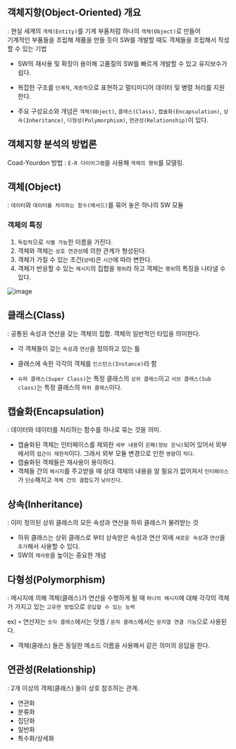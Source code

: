 ## 객체지향(Object-Oriented) 개요 

: 현실 세계의 `개체(Entity)`를 기계 부품처럼 하나의 `객체(Object)`로 만들어  
  기계적인 부품들을 조립해 제품을 만들 듯이 SW를 개발할 때도 객체들을 조립해서 작성할 수 있는 기법
  
- SW의 재사용 및 확장이 용이해 고품질의 SW를 빠르게 개발할 수 있고 유지보수가 쉽다.
- 복잡한 구조를 `단계적`, `계층적`으로 표현하고 멀티미디어 데이터 및 병렬 처리를 지원한다.

- 주요 구성요소와 개넘은 `객체(Object)`, `클래스(Class)`, `캡슐화(Encapsulation)`, `상속(Inheritance)`, `다형성(Polymorphism)`, `연관성(Relationship)`이 있다.

## 객체지향 분석의 방법론 

Coad-Yourdon 방법 : `E-R 다이어그램`을 사용해 `객체의 행위`를 모델링.

## 객체(Object)

: `데이터`와 `데이터를 처리하는 함수(메서드)`를 묶어 놓은 하나의 SW 모듈 

### 객체의 특징 

1) `독립적`으로 `식별 가능`한 이름을 가진다.
2) 객체와 객체는 `상호 연관성`에 의한 관계가 형성된다.
3) 객체가 가질 수 있는 조건(`상태`)은 `시간`에 따라 변한다.
4) 객체가 반응할 수 있는 `메시지`의 집합을 `행위`라 하고 객체는 `행위`의 특징을 나타낼 수 있다.

![image](https://user-images.githubusercontent.com/64796257/158505272-df7125d6-fd5e-4e4d-b22d-e735f7586ff0.png)

## 클래스(Class)

: 공통된 속성과 연산을 갖는 객체의 집합. 객체의 일반적인 타입을 의미한다.

- 각 객체들이 갖는 `속성`과 `연산`을 정의하고 있는 틀
- 클래스에 속한 각각의 객체를 `인스턴스(Instance)`라 함

- `슈퍼 클래스(Super Class)`는 특정 클래스의 `상위 클래스`이고 `서브 클래스(Sub class)`는 특정 클래스의 `하위 클래스`이다.

## 캡슐화(Encapsulation)

: 데이터와 데이터를 처리하는 함수를 하나로 묶는 것을 의미.

- 캡슐화된 객체는 인터페이스를 제외한 `세부 내용`이 `은폐(정보 은닉)`되어 있어서 외부에서의 `접근이 제한적`이다. 그래서 외부 모듈 변경으로 인한 `영향`이 `적다`.
- 캡슐화된 객체들은 재사용이 용이하다.
- 객체들 간의 `메시지`를 주고받을 때 상대 객체의 내용을 알 필요가 없어져서 `인터페이스`가 `단순`해지고 `객체 간의 결합도`가 `낮아진다`.

## 상속(Inheritance)

: 이미 정의된 상위 클래스의 모든 속성과 연산을 하위 클래스가 물려받는 것

- 하위 클래스는 상위 클래스로 부터 상속받은 속성과 연산 외에 `새로운 속성`과 `연산`을 `추가`해서 사용할 수 있다.
- SW의 `재사용`을 높이는 중요한 개념

## 다형성(Polymorphism)

: 메시지에 의해 객체(클래스)가 연산을 수행하게 될 때 `하나의 메시지`에 대해 각각의 객체가 가지고 있는 `고유한 방법`으로 `응답할 수 있는 능력`

ex) `+` 연산자는 `숫자 클래스`에서는 덧셈 / `문자 클래스`에서는 `문자열 연결 기능`으로 사용된다.

- 객체(클래스) 들은 동일한 메소드 이름을 사용해서 같은 의미의 응답을 한다.

## 연관성(Relationship)

: 2개 이상의 객체(클래스) 들이 상호 참조하는 관계.

- 연관화
- 분류화
- 집단화
- 일반화
- 특수화/상세화
























